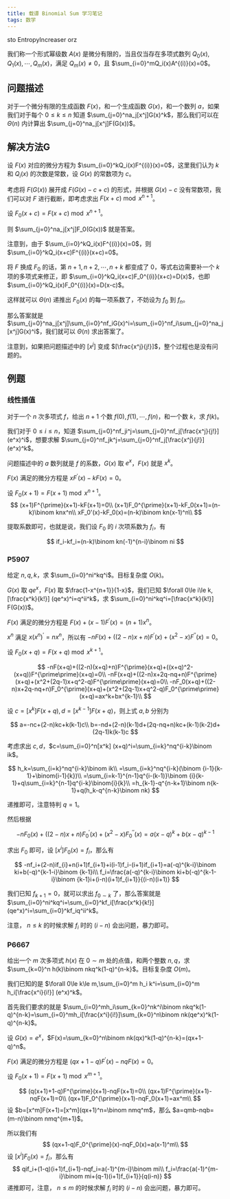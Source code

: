 ```yaml
---
title: 载谭 Binomial Sum 学习笔记
tags: 数学
---
```


sto EntropyIncreaser orz

我们称一个形式幂级数 $A(x)$ 是微分有限的，当且仅当存在多项式数列 $Q_0(x),Q_1(x),\cdots,Q_m(x)$，满足 $Q_m(x)\ne 0$，且 $\sum_{i=0}^mQ_i(x)A^{(i)}(x)=0$。

## 问题描述

对于一个微分有限的生成函数 $F(x)$，和一个生成函数 $G(x)$，和一个数列 $a$，如果我们对于每个 $0\le k\le n$ 知道 $\sum_{j=0}^na_j[x^j]G(x)^k$，那么我们可以在 $\Theta(n)$ 内计算出 $\sum_{j=0}^na_j[x^j]F(G(x))$。

## 解决方法G

设 $F(x)$ 对应的微分方程为 $\sum_{i=0}^kQ_i(x)F^{(i)}(x)=0$，这里我们认为 $k$ 和 $Q_i(x)$ 的次数是常数，设 $G(x)$ 的常数项为 $c$。

考虑将 $F(G(x))$ 展开成 $F(G(x)-c+c)$ 的形式，并根据 $G(x)-c$ 没有常数项，我们可以对 $F$ 进行截断，即考虑求出 $F(x+c)\bmod x^{n+1}$。 

设 $F_0(x+c)=F(x+c)\bmod x^{n+1}$。

则 $\sum_{j=0}^na_j[x^j]F_0(G(x))$ 就是答案。 

注意到，由于 $\sum_{i=0}^kQ_i(x)F^{(i)}(x)=0$，则 $\sum_{i=0}^kQ_i(x+c)F^{(i)}(x+c)=0$。

将 $F$ 换成 $F_0$ 的话，第 $n+1,n+2,\cdots,n+k$ 都变成了 $0$，等式右边需要补一个 $k$ 项的多项式来修正，即 $\sum_{i=0}^kQ_i(x+c)F_0^{(i)}(x+c)=D(x)$，也即 $\sum_{i=0}^kQ_i(x)F_0^{(i)}(x)=D(x-c)$。

这样就可以 $\Theta(n)$ 递推出 $F_0(x)$ 的每一项系数了，不妨设为 $f_0$ 到 $f_n$。

那么答案就是 $\sum_{j=0}^na_j[x^j]\sum_{i=0}^nf_iG(x)^i=\sum_{i=0}^nf_i\sum_{j=0}^na_j[x^j]G(x)^i$，我们就可以 $\Theta(n)$ 求出答案了。

注意到，如果把问题描述中的 $[x^j]$ 变成 $[\frac{x^j}{j!}]$，整个过程也是没有问题的。

## 例题

### 线性插值

对于一个 $n$ 次多项式 $f$，给出 $n+1$ 个数 $f(0),f(1),\cdots,f(n)$，和一个数 $k$，求 $f(k)$。

我们对于 $0\le i\le n$，知道 $\sum_{j=0}^nf_ji^j=\sum_{j=0}^nf_j[\frac{x^j}{j!}] (e^x)^i$，想要求解 $\sum_{j=0}^nf_jk^j=\sum_{j=0}^nf_j[\frac{x^j}{j!}] (e^x)^k$。

问题描述中的 $a$ 数列就是 $f$ 的系数，$G(x)$ 取 $e^x$，$F(x)$ 就是 $x^k$。

$F(x)$ 满足的微分方程是 $xF^{\prime}(x)-kF(x)=0$。

设 $F_0(x+1)=F(x+1)\bmod x^{n+1}$。
$$
(x+1)F^{\prime}(x+1)-kF(x+1)=0\\
(x+1)F_0^{\prime}(x+1)-kF_0(x+1)=(n-k)\binom knx^n\\
xF_0'(x)-kF_0(x)=(n-k)\binom kn(x-1)^n\\
$$

提取系数即可，也就是说，我们设 $F_0$ 的 $i$ 次项系数为 $f_i$，有

$$
if_i-kf_i=(n-k)\binom kn(-1)^{n-i}\binom ni
$$

### P5907

给定 $n,q,k$，求 $\sum_{i=0}^ni^kq^i$。目标复杂度 $O(k)$。

$G(x)$ 取 $qe^x$，$F(x)$ 取 $\frac{1-x^{n+1}}{1-x}$，我们已知 $\forall 0\le i\le k,[\frac{x^k}{k!}] (qe^x)^i=q^ii^k$，求 $\sum_{i=0}^ni^kq^i=[\frac{x^k}{k!}] F(G(x))$。

$F(x)$ 满足的微分方程是 $F(x)+(x-1)F^{\prime}(x)=(n+1)x^{n}$。

$x^n$ 满足 $x(x^n)^{\prime}=nx^n$，所以有 $-nF(x)+((2-n)x+n)F^{\prime}(x)+(x^2-x)F^{\prime\prime}(x)=0$​。

设 $F_0(x+q)=F(x+q)\bmod x^{k+1}$。

$$
-nF(x+q)+((2-n)(x+q)+n)F^{\prime}(x+q)+((x+q)^2-(x+q))F^{\prime\prime}(x+q)=0\\
-nF(x+q)+((2-n)x+2q-nq+n)F^{\prime}(x+q)+(x^2+(2q-1)x+q^2-q)F^{\prime\prime}(x+q)=0\\
-nF_0(x+q)+((2-n)x+2q-nq+n)F_0^{\prime}(x+q)+(x^2+(2q-1)x+q^2-q)F_0^{\prime\prime}(x+q)=ax^k+bx^{k-1}\\
$$

设 $c=[x^k]F(x+q),d=[x^{k-1}]F(x+q)$，则上式 $a,b$ 分别为

$$
a=-nc+(2-n)kc+k(k-1)c\\
b=-nd+(2-n)(k-1)d+(2q-nq+n)kc+(k-1)(k-2)d+(2q-1)k(k-1)c
$$

考虑求出 $c,d$，$c=\sum_{i=0}^n[x^k] (x+q)^i=\sum_{i=k}^nq^{i-k}\binom ik$。

$$
h_k=\sum_{i=k}^nq^{i-k}\binom ik\\
=\sum_{i=k}^nq^{i-k}(\binom {i-1}{k-1}+\binom{i-1}{k})\\
=\sum_{i=k-1}^{n-1}q^{i-(k-1)}\binom {i}{k-1}+q\sum_{i=k}^{n-1}q^{i-k}\binom{i}{k}\\
=h_{k-1}-q^{n-k+1}\binom n{k-1}+q(h_k-q^{n-k}\binom nk)
$$

递推即可，注意特判 $q=1$。

然后根据

$$
-nF_0(x)+((2-n)x+n)F_0^{\prime}(x)+(x^2-x)F_0^{\prime\prime}(x)=a(x-q)^k+b(x-q)^{k-1}
$$

求出 $F_0$ 即可，设 $[x^i]F_0(x)=f_i$，那么有

$$
-nf_i+(2-n)if_{i}+n(i+1)f_{i+1}+i(i-1)f_i-(i+1)if_{i+1}=a(-q)^{k-i}\binom ki+b(-q)^{k-1-i}\binom {k-1}i\\
f_i=\frac{a(-q)^{k-i}\binom ki+b(-q)^{k-1-i}\binom {k-1}i+(i-n)(i+1)f_{i+1}}{(i-n)(i+1)}
$$

我们已知 $f_{k+1}=0$，就可以求出 $f_{0\sim k}$ 了，那么答案就是 $\sum_{i=0}^ni^kq^i=\sum_{i=0}^kf_i[\frac{x^k}{k!}](qe^x)^i=\sum_{i=0}^kf_iq^ii^k$。

注意， $n\le k$ 的时候求解 $f_i$ 时的 $(i-n)$ 会出问题，暴力即可。

### P6667

给出一个 $m$ 次多项式 $h(x)$ 在 $0\sim m$ 处的点值，和两个整数 $n,q$，求 $\sum_{k=0}^n h(k)\binom nkq^k(1-q)^{n-k}$。目标复杂度 $O(m)$。

我们已知的是 $\forall 0\le k\le m,\sum_{i=0}^m h_i k^i=\sum_{i=0}^m h_i[\frac{x^i}{i!}] (e^x)^k$。

首先我们要求的就是 $\sum_{i=0}^mh_i\sum_{k=0}^nk^i\binom nkq^k(1-q)^{n-k}=\sum_{i=0}^mh_i[\frac{x^i}{i!}]\sum_{k=0}^n\binom nk(qe^x)^k(1-q)^{n-k}$。

设 $G(x)=e^x$，$F(x)=\sum_{k=0}^n\binom nk(qx)^k(1-q)^{n-k}=(qx+1-q)^n$。

$F(x)$ 满足的微分方程是 $(qx+1-q)F^{\prime}(x)-nqF(x)=0$。

设 $F_0(x+1)=F(x+1)\bmod x^{m+1}$。

$$
(q(x+1)+1-q)F^{\prime}(x+1)-nqF(x+1)=0\\
(qx+1)F^{\prime}(x+1)-nqF(x+1)=0\\
(qx+1)F_0^{\prime}(x+1)-nqF_0(x+1)=ax^m\\
$$
设 $b=[x^m]F(x+1)=[x^m](qx+1)^n=\binom nmq^m$，那么 $a=qmb-nqb=(m-n)\binom nmq^{m+1}$。

所以我们有
$$
(qx+1-q)F_0^{\prime}(x)-nqF_0(x)=a(x-1)^m\\
$$
设 $[x^i]F_0(x)=f_i$，那么有
$$
qif_i+(1-q)(i+1)f_{i+1}-nqf_i=a(-1)^{m-i}\binom mi\\
f_i=\frac{a(-1)^{m-i}\binom mi+(q-1)(i+1)f_{i+1}}{q(i-n)}
$$
递推即可，注意， $n\le m$ 的时候求解 $f_i$ 时的 $(i-n)$ 会出问题，暴力即可。
